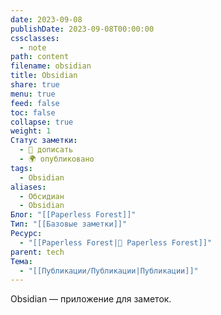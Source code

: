 ```yaml
---
date: 2023-09-08
publishDate: 2023-09-08T00:00:00
cssclasses:
  - note
path: content
filename: obsidian
title: Obsidian
share: true
menu: true
feed: false
toc: false
collapse: true
weight: 1
Статус заметки:
  - 📝 дописать
  - 🌍 опубликовано
tags:
  - Obsidian
aliases:
  - Обсидиан
  - Obsidian
Блог: "[[Paperless Forest]]"
Тип: "[[Базовые заметки]]"
Ресурс:
  - "[[Paperless Forest|🌱 Paperless Forest]]"
parent: tech
Тема:
  - "[[Публикации/Публикации|Публикации]]"
---
```


Obsidian — приложение для заметок. 